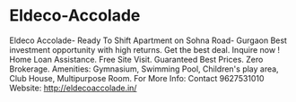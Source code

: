 # Eldeco-Accolade
Eldeco Accolade- Ready To Shift Apartment on Sohna Road- Gurgaon Best investment opportunity with high returns. Get the best deal. Inquire now ! Home Loan Assistance. Free Site Visit. Guaranteed Best Prices. Zero Brokerage. Amenities: Gymnasium, Swimming Pool, Children's play area, Club House, Multipurpose Room. For More Info: Contact 9627531010 Website: http://eldecoaccolade.in/
